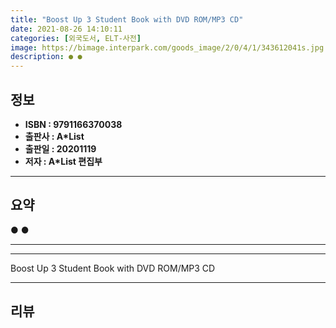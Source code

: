 ```yaml
---
title: "Boost Up 3 Student Book with DVD ROM/MP3 CD"
date: 2021-08-26 14:10:11
categories: [외국도서, ELT-사전]
image: https://bimage.interpark.com/goods_image/2/0/4/1/343612041s.jpg
description: ● ●
---
```


## **정보**

- **ISBN : 9791166370038**
- **출판사 : A*List**
- **출판일 : 20201119**
- **저자 : A*List 편집부**

------



## **요약**

●  ●  

------



------


Boost Up 3 Student Book with DVD ROM/MP3 CD 

------


## **리뷰** 

